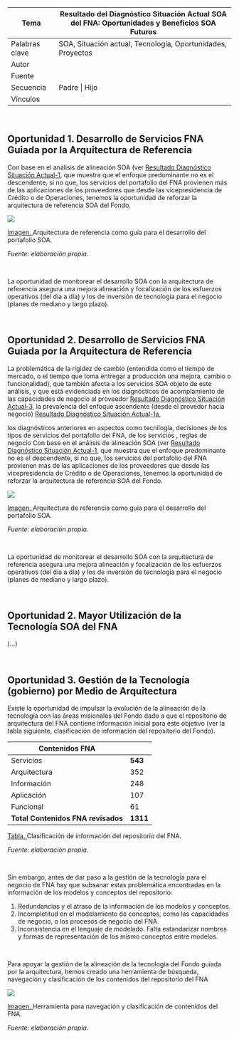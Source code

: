 |Tema|Resultado del Diagnóstico Situación Actual SOA del FNA: **Oportunidades y Beneficios SOA Futuros**
|----|-------------------------------------------------|
|Palabras clave|SOA, Situación actual, Tecnología, Oportunidades, Proyectos|
|Autor||
|Fuente||
|Secuencia|Padre \| Hijo|
|Vínculos||

<br>

## Oportunidad 1. Desarrollo de Servicios FNA Guiada por la Arquitectura de Referencia
Con base en el análisis de alineación SOA (ver [Resultado Diagnóstico Situación Actual-1](ResultadoDiagnósticoSituaciónActual-1), que muestra que el enfoque predominante no es el descendente, si no que, los servicios del portafolio del FNA provienen más de las aplicaciones de los proveedores que desde las vicepresidencia de Crédito o de Operaciones, tenemos la oportunidad de reforzar la arquitectura de referencia SOA del Fondo.

![](vistafuncional.png)

[Imagen. ]() Arquitectura de referencia como guía para el desarrollo del portafolio SOA.

_Fuente: elaboración propia._

<br>

La oportunidad de monitorear el desarrollo SOA con la arquitectura de referencia asegura una mejora alineación y focalización de los esfuerzos operativos (del día a día) y los de inversión de tecnología para el negocio (planes de mediano y largo plazo).

<br>

## Oportunidad 2. Desarrollo de Servicios FNA Guiada por la Arquitectura de Referencia
La problemática de la rigidez de cambio (entendida como el tiempo de mercado, o el tiempo que toma entregar a producción una mejora, cambio o funcionalidad), que también afecta a los servicios SOA objeto de este análisis, y que está evidenciada en los diagnósticos de  acomplamiento de las capacidades de negocio al proveedor [Resultado Diagnóstico Situación Actual-3](ResultadoDiagnósticoSituaciónActual-3.md), la prevalencia del enfoque ascendente (desde el provedor hacia negocio) [Resultado Diagnóstico Situación Actual-1a](ResultadoDiagnósticoSituaciónActual-1a.md), 

los diagnósticos anteriores  en aspectos como tecnilogía, decisiones de los tipos de servicios del portafolio del FNA,  de los servicios , reglas de negocio
Con base en el análisis de alineación SOA (ver [Resultado Diagnóstico Situación Actual-1](ResultadoDiagnósticoSituaciónActual-1), que muestra que el enfoque predominante no es el descendente, si no que, los servicios del portafolio del FNA provienen más de las aplicaciones de los proveedores que desde las vicepresidencia de Crédito o de Operaciones, tenemos la oportunidad de reforzar la arquitectura de referencia SOA del Fondo.

![](vistafuncional.png)

[Imagen. ]() Arquitectura de referencia como guía para el desarrollo del portafolio SOA.

_Fuente: elaboración propia._

<br>

La oportunidad de monitorear el desarrollo SOA con la arquitectura de referencia asegura una mejora alineación y focalización de los esfuerzos operativos (del día a día) y los de inversión de tecnología para el negocio (planes de mediano y largo plazo).

<br>

## Oportunidad 2. Mayor Utilización de la Tecnología SOA del FNA
(...)

<br>

## Oportunidad 3. Gestión de la Tecnología (gobierno) por Medio de Arquitectura
Existe la oportunidad de impulsar la evolución de la alineación de la tecnología con las áreas misionales del Fondo dado a que el repositorio de arquitectura del FNA contiene información inicial para este objetivo (ver la tabla siguiente, clasificación de información del repositorio del Fondo). 

|**Contenidos FNA**||
|------------------|-|
|Servicios|**543**|
|Arquitectura|352|
|Información|248|
|Aplicación|107|
|Funcional|61|
|**Total Contenidos FNA revisados**|**1311**|


[Tabla. ]() Clasificación de información del repositorio del FNA.

_Fuente: elaboración propia._

<br>

Sin embargo, antes de dar paso a la gestión de la tecnología para el negocio de FNA hay que subsanar estas problemática encontradas en la información de los modelos y conceptos del repositorio:

1. Redundancias y el atraso de la información de los modelos y conceptos. 
1. Incompletitud en el modelamiento de conceptos, como las capacidades de negocio, o los procesos de negocio del FNA.
1. Inconsistencia en el lenguaje de modelado. Falta estandarizar nombres y formas de representación de los mismo conceptos entre modelos.

<br>

Para apoyar la gestión de la alineación de la tecnología  del Fondo guíada por la arquitectura, hemos creado una herramienta de búsqueda, navegación y clasificación de los contenidos del repositorio del FNA

![](libreria.png)

[Imagen. ]() Herramienta para navegación y clasificación de contenidos del FNA.

_Fuente: elaboración propia._
